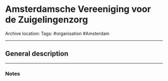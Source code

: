 # Amsterdamsche Vereeniging voor de Zuigelingenzorg
Archive location:
Tags: #organisation #Amsterdam 

---
## General description

---
### Notes